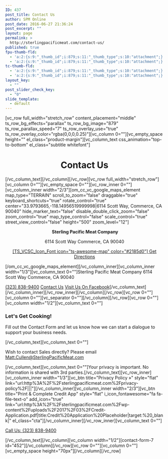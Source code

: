```yaml
---
ID: 437
post_title: Contact Us
author: SPM Online
post_date: 2016-06-27 21:36:24
post_excerpt: ""
layout: page
permalink: >
  http://sterlingpacificmeat.com/contact-us/
published: true
fpu-thumb-fld:
  - 'a:2:{s:9:"_thumb_id";i:879;s:11:"_thumb_type";s:10:"attachment";}'
  - 'a:2:{s:9:"_thumb_id";i:879;s:11:"_thumb_type";s:10:"attachment";}'
tc-thumb-fld:
  - 'a:2:{s:9:"_thumb_id";i:879;s:11:"_thumb_type";s:10:"attachment";}'
  - 'a:2:{s:9:"_thumb_id";i:879;s:11:"_thumb_type";s:10:"attachment";}'
layout_key:
  - ""
post_slider_check_key:
  - "0"
slide_template:
  - default
---
```

[vc_row full_width="stretch_row" content_placement="middle" ts_row_bg_effects="parallax" ts_row_bg_image="879" ts_row_parallax_speed="7" ts_row_overlay_use="true" ts_row_overlay_color="rgba(0,0,0,0.25)"][vc_column 0=""][vc_empty_space height="" el_class="product-margin"][vc_column_text css_animation="top-to-bottom" el_class="subtitle whitefont"]
<h1 style="text-align: center;">Contact Us</h1>
[/vc_column_text][/vc_column][/vc_row][vc_row full_width="stretch_row"][vc_column 0=""][vc_empty_space 0=""][vc_row_inner 0=""][vc_column_inner width="2/3"][om_cc_vc_google_maps_element map_type="TERRAIN" scroll_to_zoom="false" draggable="true" keyboard_shortcuts="true" rotate_control="true" center="33.9793665,-118.14956519999998|6114 Scott Way, Commerce, CA 90040" hide_marker_text="false" disable_double_click_zoom="false" zoom_control="true" map_type_control="false" scale_control="true" street_view_control="false" height="500" zoom_level="12"]
<p style="text-align: center;"><strong> Sterling Pacific Meat Company</strong></p>
<p style="text-align: center;">6114 Scott Way
Commerce, CA 90040</p>
<p class="map-directions" style="text-align: center;"><a href="https://www.google.com/maps/dir//6114+Scott+Way,+Commerce,+CA/@33.9793022,-118.2196621,12z/data=!3m1!4b1!4m8!4m7!1m0!1m5!1m1!1s0x80c2ce6525257377:0xa44b1061d30da057!2m2!1d-118.149622!2d33.979322" target="_blank">[TS_VCSC_Icon_Font icon="ts-awesome-map" color="#2185d0"] Get Directions</a></p>
[/om_cc_vc_google_maps_element][/vc_column_inner][vc_column_inner width="1/3"][vc_column_text 0=""]<span class="stand-out">Sterling Pacific Meat Company</span>
6114 Scott Way
Commerce, CA 90040

<a href="tel:3238389400"><i class="fa fa-phone"></i>(323) 838-9400</a>
<a id="contact-focus" href="#"><i class="fa fa-envelope"></i>Contact Us</a>
<a href="https://www.facebook.com/SterlingPacificMeatCompany/" target="_blank"><i class="fa fa-facebook"></i>Visit Us On Facebook</a>[/vc_column_text][/vc_column_inner][/vc_row_inner][/vc_column][/vc_row][vc_row 0=""][vc_column 0=""][vc_separator 0=""][/vc_column][/vc_row][vc_row 0=""][vc_column width="1/2"][vc_column_text 0=""]
<h3>Let's Get Cooking!</h3>
<p class="attentionfont">Fill out the Contact Form and let us know how we can start a dialogue to support your business needs.</p>
[/vc_column_text][vc_column_text 0=""]
<p class="attentionfont">Wish to contact Sales directly? Please email <a href="mailto:matt.cullen@sterlingpacificmeat.com">Matt.Cullen@SterlingPacificMeat.com</a></p>
[/vc_column_text][vc_column_text 0=""]Your privacy is important. No information is shared with 3rd parties.[/vc_column_text][vc_row_inner][vc_column_inner width="1/3"][vc_btn title="Privacy Policy »" style="flat" link="url:http%3A%2F%2Fsterlingpacificmeat.com%2Fprivacy-policy%2F|||"][/vc_column_inner][vc_column_inner width="2/3"][vc_btn title="Print &amp; Complete Credit App" style="flat" i_icon_fontawesome="fa fa-file-text-o" add_icon="true" link="url:http%3A%2F%2Fsterlingpacificmeat.com%2Fwp-content%2Fuploads%2F2017%2F03%2FCredit-Application.pdf|title:Credit%20Application%20Placeholder|target:%20_blank|" el_class="cta"][/vc_column_inner][/vc_row_inner][vc_column_text 0=""]
<p class="attentionfont"><a href="tel:3238389400">Call Us: (323) 838-9400</a></p>
[/vc_column_text][/vc_column][vc_column width="1/2"][contact-form-7 id="452"][/vc_column][/vc_row][vc_row 0=""][vc_column 0=""][vc_empty_space height="70px"][/vc_column][/vc_row]